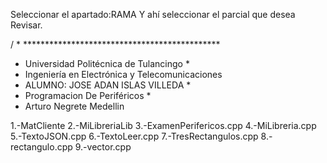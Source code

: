 Seleccionar el apartado:RAMA
Y ahí seleccionar el parcial que desea
Revisar.

/ * *********************************************
* Universidad Politécnica de Tulancingo *
* Ingeniería en Electrónica y Telecomunicaciones 
* ALUMNO: JOSE ADAN ISLAS VILLEDA *
* Programacion De Periféricos *
* Arturo Negrete Medellin


1.-MatCliente
2.-MiLibreriaLib
3.-ExamenPerifericos.cpp
4.-MiLibreria.cpp
5.-TextoJSON.cpp
6.-TextoLeer.cpp
7.-TresRectangulos.cpp
8.-rectangulo.cpp
9.-vector.cpp


